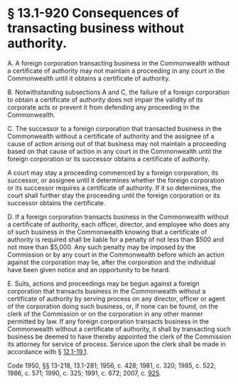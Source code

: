 # § 13.1-920 Consequences of transacting business without authority.

<p>A. A foreign corporation transacting business in the Commonwealth without a certificate of authority may not maintain a proceeding in any court in the Commonwealth until it obtains a certificate of authority.</p><p>B. Notwithstanding subsections A and C, the failure of a foreign corporation to obtain a certificate of authority does not impair the validity of its corporate acts or prevent it from defending any proceeding in the Commonwealth.</p><p>C. The successor to a foreign corporation that transacted business in the Commonwealth without a certificate of authority and the assignee of a cause of action arising out of that business may not maintain a proceeding based on that cause of action in any court in the Commonwealth until the foreign corporation or its successor obtains a certificate of authority.</p><p>A court may stay a proceeding commenced by a foreign corporation, its successor, or assignee until it determines whether the foreign corporation or its successor requires a certificate of authority. If it so determines, the court shall further stay the proceeding until the foreign corporation or its successor obtains the certificate.</p><p>D. If a foreign corporation transacts business in the Commonwealth without a certificate of authority, each officer, director, and employee who does any of such business in the Commonwealth knowing that a certificate of authority is required shall be liable for a penalty of not less than $500 and not more than $5,000. Any such penalty may be imposed by the Commission or by any court in the Commonwealth before which an action against the corporation may lie, after the corporation and the individual have been given notice and an opportunity to be heard.</p><p>E. Suits, actions and proceedings may be begun against a foreign corporation that transacts business in the Commonwealth without a certificate of authority by serving process on any director, officer or agent of the corporation doing such business, or, if none can be found, on the clerk of the Commission or on the corporation in any other manner permitted by law. If any foreign corporation transacts business in the Commonwealth without a certificate of authority, it shall by transacting such business be deemed to have thereby appointed the clerk of the Commission its attorney for service of process. Service upon the clerk shall be made in accordance with § <a href='http://law.lis.virginia.gov/vacode/12.1-19.1/'>12.1-19.1</a>.</p><p>Code 1950, §§ 13-218, 13.1-281; 1956, c. 428; 1981, c. 320; 1985, c. 522; 1986, c. 571; 1990, c. 325; 1991, c. 672; 2007, c. <a href='http://lis.virginia.gov/cgi-bin/legp604.exe?071+ful+CHAP0925'>925</a>.</p>